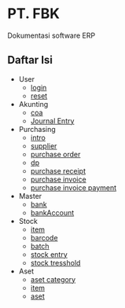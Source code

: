 # PT. FBK 

Dokumentasi software ERP 

## Daftar Isi 
- User
  - [login](./users/login.md)
  - [reset](./users//reset.md)
- Akunting
  - [coa](/accounting/coa.md)
  - [Journal Entry](/accounting/journalEntry.md)
- Purchasing
  - [intro](/purchasing/intro.md)
  - [supplier](/purchasing/supplier.md)
  - [purchase order](/purchasing/po.md)
  - [dp](/purchasing/dp.md)
  - [purchase receipt](/purchasing/do.md)
  - [purchase invoice](/purchasing/invoice.md)
  - [purchase invoice payment](/purchasing/payment.md)
- Master
  - [bank](/master/bank.md)
  - [bankAccount](/master/bankaccount.md)
- Stock
  - [item](/stock/item.md)
  - [barcode](/stock/barcode.md)
  - [batch](/stock/batch.md)
  - [stock entry](/stock/entry.md)
  - [stock tresshold](/stock/tresshold.md)
- Aset
  - [aset category](/aset/asetCategory.md)
  - [item](/aset/item.md)
  - [aset](/aset/aset.md)


